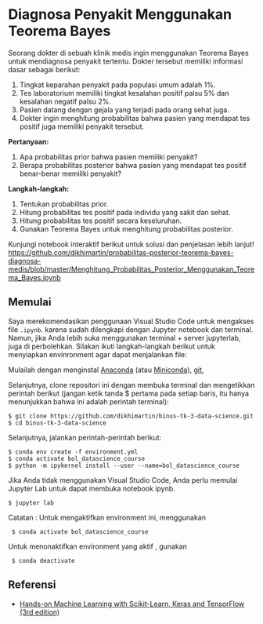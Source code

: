 # Diagnosa Penyakit Menggunakan Teorema Bayes

Seorang dokter di sebuah klinik medis ingin menggunakan Teorema Bayes untuk mendiagnosa penyakit tertentu. Dokter tersebut memiliki informasi dasar sebagai berikut:

1. Tingkat keparahan penyakit pada populasi umum adalah 1%.
2. Tes laboratorium memiliki tingkat kesalahan positif palsu 5% dan kesalahan negatif palsu 2%.
3. Pasien datang dengan gejala yang terjadi pada orang sehat juga.
4. Dokter ingin menghitung probabilitas bahwa pasien yang mendapat tes positif juga memiliki penyakit tersebut.

**Pertanyaan:**
1. Apa probabilitas prior bahwa pasien memiliki penyakit?
2. Berapa probabilitas posterior bahwa pasien yang mendapat tes positif benar-benar memiliki penyakit?

**Langkah-langkah:**
1. Tentukan probabilitas prior.
2. Hitung probabilitas tes positif pada individu yang sakit dan sehat.
3. Hitung probabilitas tes positif secara keseluruhan.
4. Gunakan Teorema Bayes untuk menghitung probabilitas posterior.

Kunjungi notebook interaktif berikut untuk solusi dan penjelasan lebih lanjut!
https://github.com/dikhimartin/probabilitas-posterior-teorema-bayes-diagnosa-medis/blob/master/Menghitung_Probabilitas_Posterior_Menggunakan_Teorema_Bayes.ipynb

Memulai
---------------
Saya merekomendasikan penggunaan Visual Studio Code untuk mengakses file `.ipynb`. karena sudah dilengkapi dengan Jupyter notebook dan terminal. Namun, jika Anda lebih suka menggunakan terminal + server jupyterlab, juga di perbolehkan. Silakan ikuti langkah-langkah berikut untuk menyiapkan envinronment agar dapat menjalankan file:

Mulailah dengan menginstal [Anaconda](https://www.anaconda.com/products/distribution) (atau [Miniconda](https://docs.conda.io/en/latest/miniconda.html)), [git](https://git-scm.com/downloads), 

Selanjutnya, clone repositori ini dengan membuka terminal dan mengetikkan perintah berikut (jangan ketik tanda $ pertama pada setiap baris, itu hanya menunjukkan bahwa ini adalah perintah terminal):

    $ git clone https://github.com/dikhimartin/binus-tk-3-data-science.git
    $ cd binus-tk-3-data-science

Selanjutnya, jalankan perintah-perintah berikut:

    $ conda env create -f environment.yml
    $ conda activate bol_datascience_course
    $ python -m ipykernel install --user --name=bol_datascience_course

Jika Anda tidak menggunakan Visual Studio Code, Anda perlu memulai Jupyter Lab untuk dapat membuka notebook ipynb.

    $ jupyter lab

Catatan :
 Untuk mengaktifkan environment ini, menggunakan

     $ conda activate bol_datascience_course

 Untuk menonaktifkan environment yang aktif , gunakan

     $ conda deactivate    

Referensi
--------
* [Hands-on Machine Learning with Scikit-Learn, Keras and TensorFlow (3rd edition)](https://homl.info/er3)
